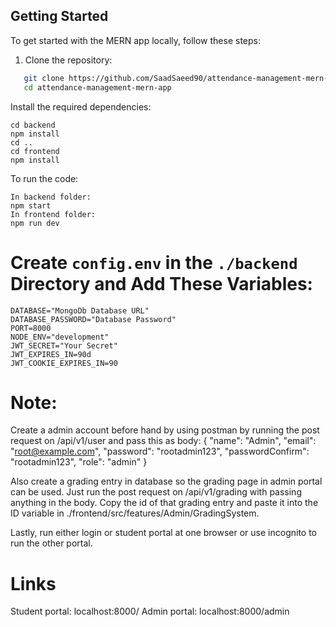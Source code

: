 ## Getting Started

To get started with the MERN app locally, follow these steps:

1. Clone the repository:

```bash
   git clone https://github.com/SaadSaeed90/attendance-management-mern-app
   cd attendance-management-mern-app
```

Install the required dependencies:

```
cd backend
npm install
cd ..
cd frontend
npm install
```

To run the code:

```
In backend folder:
npm start
In frontend folder:
npm run dev
```

# Create `config.env` in the `./backend` Directory and Add These Variables:

```env
DATABASE="MongoDb Database URL"
DATABASE_PASSWORD="Database Password"
PORT=8000
NODE_ENV="development"
JWT_SECRET="Your Secret"
JWT_EXPIRES_IN=90d
JWT_COOKIE_EXPIRES_IN=90
```

# Note:

Create a admin account before hand by using postman by running the post request on /api/v1/user and pass this as body:
{
"name": "Admin",
"email": "root@example.com",
"password": "rootadmin123",
"passwordConfirm": "rootadmin123",
"role": "admin"
}

Also create a grading entry in database so the grading page in admin portal can be used. Just run the post request on /api/v1/grading
with passing anything in the body. Copy the id of that grading entry and paste it into the ID variable in ./frontend/src/features/Admin/GradingSystem.

Lastly, run either login or student portal at one browser or use incognito to run the other portal.

# Links

Student portal: localhost:8000/
Admin portal: localhost:8000/admin
